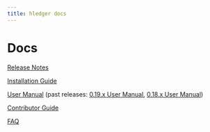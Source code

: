 ```yaml
---
title: hledger docs
---
```


# Docs

[Release Notes](NEWS.html)

[Installation Guide](INSTALL.html)

[User Manual](MANUAL.html)  (past releases: [0.19.x User Manual](0.19/MANUAL.html), [0.18.x User Manual](0.18/MANUAL.html))

[Contributor Guide](DEVELOPMENT.html)

[FAQ](FAQ.html)
